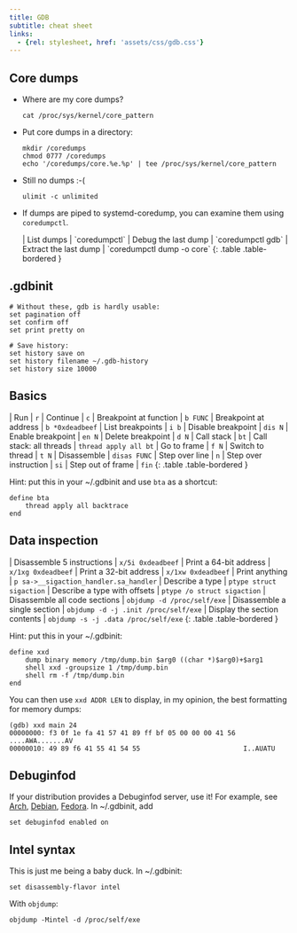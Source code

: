 ```yaml
---
title: GDB
subtitle: cheat sheet
links:
  - {rel: stylesheet, href: 'assets/css/gdb.css'}
---
```

Core dumps
----------

* Where are my core dumps?

      cat /proc/sys/kernel/core_pattern

* Put core dumps in a directory:

      mkdir /coredumps
      chmod 0777 /coredumps
      echo '/coredumps/core.%e.%p' | tee /proc/sys/kernel/core_pattern

* Still no dumps :-(

      ulimit -c unlimited

* If dumps are piped to systemd-coredump, you can examine them using
`coredumpctl`.

  <div markdown="1" class="table-responsive">
  | List dumps            | `coredumpctl`
  | Debug the last dump   | `coredumpctl gdb`
  | Extract the last dump | `coredumpctl dump -o core`
  {: .table .table-bordered }
  </div>

.gdbinit
--------

    # Without these, gdb is hardly usable:
    set pagination off
    set confirm off
    set print pretty on

    # Save history:
    set history save on
    set history filename ~/.gdb-history
    set history size 10000

Basics
------

<div markdown="1" class="table-responsive">

| Run                     | `r`
| Continue                | `c`
| Breakpoint at function  | `b FUNC`
| Breakpoint at address   | `b *0xdeadbeef`
| List breakpoints        | `i b`
| Disable breakpoint      | `dis N`
| Enable breakpoint       | `en N`
| Delete breakpoint       | `d N`
| Call stack              | `bt`
| Call stack: all threads | `thread apply all bt`
| Go to frame             | `f N`
| Switch to thread        | `t N`
| Disassemble             | `disas FUNC`
| Step over line          | `n`
| Step over instruction   | `si`
| Step out of frame       | `fin`
{: .table .table-bordered }

</div>

Hint: put this in your ~/.gdbinit and use `bta` as a shortcut:

    define bta
        thread apply all backtrace
    end

Data inspection
---------------

<div markdown="1" class="table-responsive">

| Disassemble 5 instructions    | `x/5i 0xdeadbeef`
| Print a 64-bit address        | `x/1xg 0xdeadbeef`
| Print a 32-bit address        | `x/1xw 0xdeadbeef`
| Print anything                | `p sa->__sigaction_handler.sa_handler`
| Describe a type               | `ptype struct sigaction`
| Describe a type with offsets  | `ptype /o struct sigaction`
| Disassemble all code sections | `objdump -d /proc/self/exe`
| Disassemble a single section  | `objdump -d -j .init /proc/self/exe`
| Display the section contents  | `objdump -s -j .data /proc/self/exe`
{: .table .table-bordered }

</div>

Hint: put this in your ~/.gdbinit:

    define xxd
        dump binary memory /tmp/dump.bin $arg0 ((char *)$arg0)+$arg1
        shell xxd -groupsize 1 /tmp/dump.bin
        shell rm -f /tmp/dump.bin
    end

You can then use `xxd ADDR LEN` to display, in my opinion, the best formatting
for memory dumps:

    (gdb) xxd main 24
    00000000: f3 0f 1e fa 41 57 41 89 ff bf 05 00 00 00 41 56  ....AWA.......AV
    00000010: 49 89 f6 41 55 41 54 55                          I..AUATU

Debuginfod
----------

If your distribution provides a Debuginfod server, use it!
For example, see [Arch], [Debian], [Fedora].
In ~/.gdbinit, add

    set debuginfod enabled on

[Arch]: https://wiki.archlinux.org/title/Debuginfod
[Debian]: https://wiki.debian.org/Debuginfod
[Fedora]: https://fedoraproject.org/wiki/Debuginfod


Intel syntax
------------

This is just me being a baby duck.
In ~/.gdbinit:

    set disassembly-flavor intel

With `objdump`:

    objdump -Mintel -d /proc/self/exe
